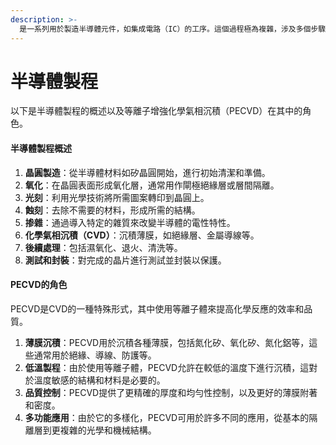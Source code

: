 ```yaml
---
description: >-
  是一系列用於製造半導體元件，如集成電路（IC）的工序。這個過程極為複雜，涉及多個步驟，包括氧化、光刻、蝕刻、掺雜、化學氣相沉積（CVD）、物理氣相沉積（PVD）等。
---
```


# 半導體製程

以下是半導體製程的概述以及等離子增強化學氣相沉積（PECVD）在其中的角色。

#### 半導體製程概述

1. **晶圓製造**：從半導體材料如矽晶圓開始，進行初始清潔和準備。
2. **氧化**：在晶圓表面形成氧化層，通常用作閘極絕緣層或層間隔離。
3. **光刻**：利用光學技術將所需圖案轉印到晶圓上。
4. **蝕刻**：去除不需要的材料，形成所需的結構。
5. **掺雜**：通過導入特定的雜質來改變半導體的電性特性。
6. **化學氣相沉積（CVD）**：沉積薄膜，如絕緣層、金屬導線等。
7. **後續處理**：包括濕氧化、退火、清洗等。
8. **測試和封裝**：對完成的晶片進行測試並封裝以保護。

#### PECVD的角色

PECVD是CVD的一種特殊形式，其中使用等離子體來提高化學反應的效率和品質。

1. **薄膜沉積**：PECVD用於沉積各種薄膜，包括氮化矽、氧化矽、氮化鋁等，這些通常用於絕緣、導線、防護等。
2. **低溫製程**：由於使用等離子體，PECVD允許在較低的溫度下進行沉積，這對於溫度敏感的結構和材料是必要的。
3. **品質控制**：PECVD提供了更精確的厚度和均勻性控制，以及更好的薄膜附著和密度。
4. **多功能應用**：由於它的多樣化，PECVD可用於許多不同的應用，從基本的隔離層到更複雜的光學和機械結構。
